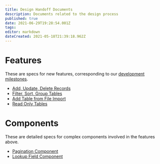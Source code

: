 ```yaml
---
title: Design Handoff Documents
description: Documents related to the design process
published: true
date: 2021-06-29T19:28:54.001Z
tags: 
editor: markdown
dateCreated: 2021-05-18T21:39:18.962Z
---
```


# Features

These are specs for new features, corresponding to our [development milestones](https://github.com/centerofci/mathesar/milestones?direction=asc&sort=due_date&state=open).

- [Add, Update, Delete Records](/design/process/documents/add-update-delete-records-specs)
- [Filter, Sort, Group Tables](/design/process/documents/filter-sort-group-specs)
- [Add Table from File Import](/design/process/documents/table-import-specs)
- [Read Only Tables](/design/process/documents/read-only-table-specs)

# Components
These are detailed specs for complex components involved in the features above.

- [Pagination Component](/design/process/documents/pagination-specs)
- [Lookup Field Component](/design/process/documents/lookup-field-component-specs.md)
